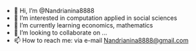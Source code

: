 - 👋 Hi, I’m @Nandrianina8888
- 👀 I’m interested in computation applied in social sciences
- 🌱 I’m currently learning economics, mathematics
- 💞️ I’m looking to collaborate on ...
- 📫 How to reach me: via e-mail <Nandrianina8888@gmail.com>

<!---
Nandrianina8888/Nandrianina8888 is a ✨ special ✨ repository because its `README.md` (this file) appears on your GitHub profile.
You can click the Preview link to take a look at your changes.
--->

